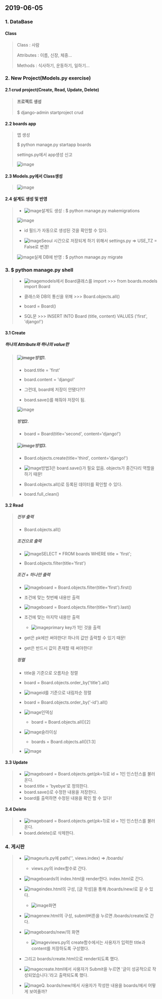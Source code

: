 ## 2019-06-05

### 1. DataBase

#### Class

> Class : 사람
>
> Attributes : 이름, 신장, 체중...
>
> Methods : 식사하기, 운동하기, 일하기...



### 2. New Project(Models.py exercise)

#### 2.1 crud project(Create, Read, Update, Delete)

> #### 프로젝트 생성
>
> $ django-admin startproject crud



#### 2.2 boards app

> 앱 생성
>
> $ python manage.py startapp boards
>
> settings.py에서 app생성 신고
>
> ![image](https://user-images.githubusercontent.com/47554668/58946893-ced4c800-87c1-11e9-8e7b-0c268b69fdf1.png)



#### 2.3 Models.py에서 Class생성

> ![image](https://user-images.githubusercontent.com/47554668/58946933-e3b15b80-87c1-11e9-8eae-eea7ec9ce637.png)



#### 2.4 설계도 생성 및 반영

> - ![image](https://user-images.githubusercontent.com/47554668/58946968-f330a480-87c1-11e9-96ec-0353bf44ddae.png)설계도 생성 : $ python manage.py makemigrations
>
> 
>
> ![image](https://user-images.githubusercontent.com/47554668/58947010-06437480-87c2-11e9-8496-f82915e1d7eb.png)
>
> - id 필드가 자동으로 생성된 것을 확인할 수 있다.
>
> 
>
> - ![image](https://user-images.githubusercontent.com/47554668/58947048-178c8100-87c2-11e9-9a85-b88a45a429bc.png)Seoul 시간으로 저장되게 하기 위해서 settings.py => USE_TZ = False로 변경!
>
> 
>
> ![image](https://user-images.githubusercontent.com/47554668/58947065-24a97000-87c2-11e9-99a1-30438111d0ab.png)실제 DB에 반영 : $ python manage.py migrate



### 3. $ python manage.py shell

> - ![image](https://user-images.githubusercontent.com/47554668/58947093-31c65f00-87c2-11e9-80b3-24dce5e25319.png)models에서 Board클래스를 import >>> from boards.models import Board
>
> - 클래스와 DB의 통신을 위해 >>> Board.objects.all()
>
> - board = Board()
>
> - SQL문 >>> INSERT INTO Board (title, content) VALUES ('first', 'django!')



#### 3.1 Create

##### 하나의 Attribute와 하나의 value만

> ##### ![image](https://user-images.githubusercontent.com/47554668/58947123-430f6b80-87c2-11e9-9d93-969822155318.png)방법1. 
>
> - board.title = 'first'
>- board.content = 'django!'
> 
> - 그런데, board에 저장이 안됐다?!?
>
> - board.save()를 해줘야 저장이 됨.
>
> ![image](https://user-images.githubusercontent.com/47554668/58947148-4efb2d80-87c2-11e9-82e7-49a472208561.png)
>
> ##### 방법2.
>
> - board = Board(title='second', content='django!')
>
> ##### ![image](https://user-images.githubusercontent.com/47554668/58947165-591d2c00-87c2-11e9-8798-2eac2d2b7fac.png)방법3.
>
> - Board.objects.create(title='third', content='django!')
>
> - ![image](https://user-images.githubusercontent.com/47554668/58947195-663a1b00-87c2-11e9-9eeb-767710a31b97.png)방법3은 board.save()가 필요 없음. objects가 중간다리 역할을 하기 때문!
>
> 
>
> - Board.objects.all()로 등록된 데이터를 확인할 수 있다.
>
> - board.full_clean()



#### 3.2 Read

> ##### 전부 출력
>
> - Board.objects.all()
>
>   
>
> ##### 조건으로 출력
>
> - ![image](https://user-images.githubusercontent.com/47554668/58947218-73efa080-87c2-11e9-866b-892e2da32d86.png)SELECT * FROM boards WHERE title = 'first';
>
> - Board.objects.filter(title='first')
>
> 
>
> ##### 조건 + 하나만 출력
>
> - ![image](https://user-images.githubusercontent.com/47554668/58947245-810c8f80-87c2-11e9-92c3-d3488b350764.png)board = Board.objects.filter(title='first').first()
>
> - 조건에 맞는 첫번째 내용만 출력
>
> - ![image](https://user-images.githubusercontent.com/47554668/58947272-8ec21500-87c2-11e9-9dd1-87ab1876bf54.png)board = Board.objects.filter(title='first').last()
>
> - 조건에 맞는 마지막 내용만 출력
>
>   - ![image](https://user-images.githubusercontent.com/47554668/58947309-9ed9f480-87c2-11e9-8d5e-1d409cd1a47d.png)primary key가 1인 것을 출력
>
> - get은 pk에만 써야한다! 하나의 값만 출력할 수 있기 때문!
>
> - get은 반드시 값이 존재할 때 써야한다!
>
> 
>
> ##### 정렬
>
> - title을 기준으로 오름차순 정렬
>  - board = Board.objects.order_by('title').all()
> - ![image](https://user-images.githubusercontent.com/47554668/58947340-ae593d80-87c2-11e9-9a9d-21292ed68f8c.png)id를 기준으로 내림차순 정렬
>  - board = Board.objects.order_by('-id').all()
>   
>
> - ![image](https://user-images.githubusercontent.com/47554668/58947360-bb762c80-87c2-11e9-949b-42e02d1976b9.png)인덱싱
>
>   - board = Board.objects.all()[2]
> 
> - ![image](https://user-images.githubusercontent.com/47554668/58947384-c7fa8500-87c2-11e9-8035-c96b0b00bdab.png)슬라이싱
>
>   - boards = Board.objects.all()[1:3]
> 
>- ![image](https://user-images.githubusercontent.com/47554668/58947405-d34db080-87c2-11e9-970f-2a13451f5043.png)

#### 3.3 Update

> - ![image](https://user-images.githubusercontent.com/47554668/58947432-e6608080-87c2-11e9-811b-0613fe95bc9a.png)board = Board.objects.get(pk=1)로 id = 1인 인스턴스를 불러온다.
>- board.title = 'byebye'로 정의한다.
> - board.save()로 수정한 내용을 저장한다.
> - board를 출력하면 수정된 내용을 확인 할 수 있다!



#### 3.4 Delete

> - ![image](https://user-images.githubusercontent.com/47554668/58947451-f0827f00-87c2-11e9-9a5b-d4b74acb0d73.png)board = Board.objects.get(pk=1)로 id = 1인 인스턴스를 불러온다.
>- board.delete()로 삭제한다.



### 4. 게시판

> - ![image](https://user-images.githubusercontent.com/47554668/58947492-ff693180-87c2-11e9-82e9-0f9691dde568.png)urls.py에 path('', views.index) => /boards/
>
> 
>
>   - views.py의 index함수로 간다.
>
> - ![image](https://user-images.githubusercontent.com/47554668/58947517-0e4fe400-87c3-11e9-8168-8798eb22df74.png)boards의 index.html을 render한다. index.html로 간다.
>
>   
>
> - ![image](https://user-images.githubusercontent.com/47554668/58947544-1871e280-87c3-11e9-9965-ce767246ba25.png)index.html의 구성, [글 작성]을 통해 /boards/new/로 갈 수 있다.
>
>   
>
>   - ![image](https://user-images.githubusercontent.com/47554668/58947561-245da480-87c3-11e9-8fb3-d568c1dd2cd7.png)화면
>
> - ![image](https://user-images.githubusercontent.com/47554668/58947583-2e7fa300-87c3-11e9-9473-76a3e37df498.png)new.html의 구성, submit버튼을 누르면 /boards/create/로 간다.
>
>   
>
> - ![image](https://user-images.githubusercontent.com/47554668/58947615-3ccdbf00-87c3-11e9-9220-7aa9ed85f2bb.png)boards/new/의 화면
>
> 
>
>   - ![image](https://user-images.githubusercontent.com/47554668/58947644-4820ea80-87c3-11e9-81ef-dd6e53e28b9d.png)views.py의 create함수에서는 사용자가 입력한 title과 content를 저장하도록 구성했다.
>- 그리고 boards/create.html으로 render되도록 했다.
> 
>- ![image](https://user-images.githubusercontent.com/47554668/58947674-5969f700-87c3-11e9-9f98-643f26dc6cd2.png)create.html에서 사용자가 Submit을 누르면 '글이 성공적으로 작성되었습니다.'라고 출력되도록 했다.
>   
>- ![image](https://user-images.githubusercontent.com/47554668/58947685-61299b80-87c3-11e9-8be2-6ff9623a3827.png)Q. boards/new/에서 사용자가 작성한 내용을 boards/에서 어떻게 보여줄까?